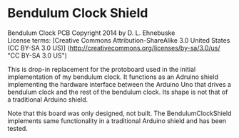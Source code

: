 # Bendulum Clock Shield

Bendulum Clock PCB Copyright 2014 by D. L. Ehnebuske  
License terms: [Creative Commons Attribution-ShareAlike 3.0 United States (CC BY-SA 3.0 US)]
(http://creativecommons.org/licenses/by-sa/3.0/us/ "CC BY-SA 3.0 US")

This is drop-in replacement for the protoboard used in the initial implementation of my bendulum 
clock. It functions as an Adruino shield implementing the hardware interface between the Arduino Uno
that drives a bendulum clock and the rest of the bendulum clock. Its shape is not that of a 
traditional Arduino shield.

Note that this board was only designed, not built. The BendulumClockShield implements same 
functionality in a traditional Arduino shield and has been tested.